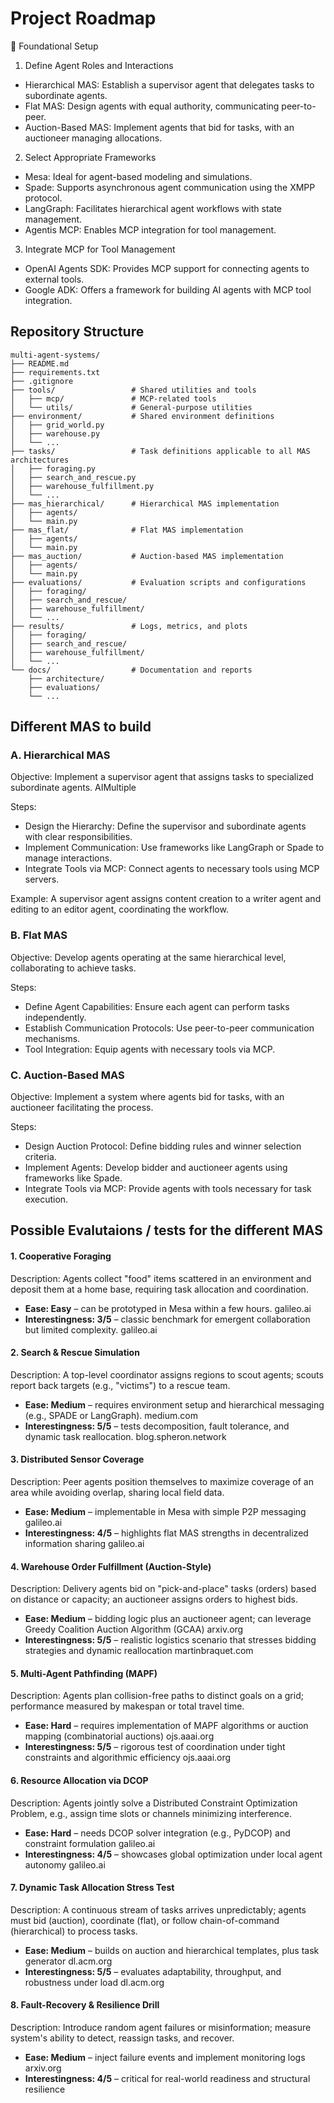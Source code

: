 # Project Roadmap
🧱 Foundational Setup

1. Define Agent Roles and Interactions
- Hierarchical MAS: Establish a supervisor agent that delegates tasks to subordinate agents.
- Flat MAS: Design agents with equal authority, communicating peer-to-peer.
- Auction-Based MAS: Implement agents that bid for tasks, with an auctioneer managing allocations.


2. Select Appropriate Frameworks
- Mesa: Ideal for agent-based modeling and simulations.
- Spade: Supports asynchronous agent communication using the XMPP protocol.
- LangGraph: Facilitates hierarchical agent workflows with state management.
- Agentis MCP: Enables MCP integration for tool management.

3. Integrate MCP for Tool Management
- OpenAI Agents SDK: Provides MCP support for connecting agents to external tools.
- Google ADK: Offers a framework for building AI agents with MCP tool integration.

## Repository Structure

```
multi-agent-systems/
├── README.md
├── requirements.txt
├── .gitignore
├── tools/                 # Shared utilities and tools
│   ├── mcp/               # MCP-related tools
│   └── utils/             # General-purpose utilities
├── environment/           # Shared environment definitions
│   ├── grid_world.py
│   ├── warehouse.py
│   └── ...
├── tasks/                 # Task definitions applicable to all MAS architectures
│   ├── foraging.py
│   ├── search_and_rescue.py
│   ├── warehouse_fulfillment.py
│   └── ...
├── mas_hierarchical/      # Hierarchical MAS implementation
│   ├── agents/
│   └── main.py
├── mas_flat/              # Flat MAS implementation
│   ├── agents/
│   └── main.py
├── mas_auction/           # Auction-based MAS implementation
│   ├── agents/
│   └── main.py
├── evaluations/           # Evaluation scripts and configurations
│   ├── foraging/
│   ├── search_and_rescue/
│   ├── warehouse_fulfillment/
│   └── ...
├── results/               # Logs, metrics, and plots
│   ├── foraging/
│   ├── search_and_rescue/
│   ├── warehouse_fulfillment/
│   └── ...
└── docs/                  # Documentation and reports
    ├── architecture/
    ├── evaluations/
    └── ...

```

## Different MAS to build 

### A. Hierarchical MAS
Objective: Implement a supervisor agent that assigns tasks to specialized subordinate agents.
AIMultiple

Steps:

- Design the Hierarchy: Define the supervisor and subordinate agents with clear responsibilities.
- Implement Communication: Use frameworks like LangGraph or Spade to manage interactions.
- Integrate Tools via MCP: Connect agents to necessary tools using MCP servers.

Example: A supervisor agent assigns content creation to a writer agent and editing to an editor agent, coordinating the workflow.

### B. Flat MAS
Objective: Develop agents operating at the same hierarchical level, collaborating to achieve tasks.

Steps:

- Define Agent Capabilities: Ensure each agent can perform tasks independently.
- Establish Communication Protocols: Use peer-to-peer communication mechanisms.
- Tool Integration: Equip agents with necessary tools via MCP.


### C. Auction-Based MAS
Objective: Implement a system where agents bid for tasks, with an auctioneer facilitating the process.

Steps:

- Design Auction Protocol: Define bidding rules and winner selection criteria.
- Implement Agents: Develop bidder and auctioneer agents using frameworks like Spade.
- Integrate Tools via MCP: Provide agents with tools necessary for task execution.



## Possible Evalutaions / tests for the different MAS

#### 1. Cooperative Foraging

Description: Agents collect "food" items scattered in an environment and deposit them at a home base, requiring task allocation and coordination.

- **Ease: Easy** – can be prototyped in Mesa within a few hours. galileo.ai
- **Interestingness: 3/5** – classic benchmark for emergent collaboration but limited complexity. galileo.ai

#### 2. Search & Rescue Simulation

Description: A top-level coordinator assigns regions to scout agents; scouts report back targets (e.g., "victims") to a rescue team.

- **Ease: Medium** – requires environment setup and hierarchical messaging (e.g., SPADE or LangGraph). medium.com
- **Interestingness: 5/5** – tests decomposition, fault tolerance, and dynamic task reallocation. blog.spheron.network



#### 3. Distributed Sensor Coverage

Description: Peer agents position themselves to maximize coverage of an area while avoiding overlap, sharing local field data.

- **Ease: Medium** – implementable in Mesa with simple P2P messaging 
galileo.ai
- **Interestingness: 4/5** – highlights flat MAS strengths in decentralized information sharing 
galileo.ai


#### 4. Warehouse Order Fulfillment (Auction-Style)

Description: Delivery agents bid on "pick-and-place" tasks (orders) based on distance or capacity; an auctioneer assigns orders to highest bids.

- **Ease: Medium** – bidding logic plus an auctioneer agent; can leverage Greedy Coalition Auction Algorithm (GCAA) 
arxiv.org
- **Interestingness: 5/5** – realistic logistics scenario that stresses bidding strategies and dynamic reallocation 
martinbraquet.com


#### 5. Multi-Agent Pathfinding (MAPF)

Description: Agents plan collision-free paths to distinct goals on a grid; performance measured by makespan or total travel time.

- **Ease: Hard** – requires implementation of MAPF algorithms or auction mapping (combinatorial auctions) 
ojs.aaai.org
- **Interestingness: 5/5** – rigorous test of coordination under tight constraints and algorithmic efficiency
ojs.aaai.org


#### 6. Resource Allocation via DCOP

Description: Agents jointly solve a Distributed Constraint Optimization Problem, e.g., assign time slots or channels minimizing interference.

- **Ease: Hard** – needs DCOP solver integration (e.g., PyDCOP) and constraint formulation 
galileo.ai
- **Interestingness: 4/5** – showcases global optimization under local agent autonomy 
galileo.ai



#### 7. Dynamic Task Allocation Stress Test

Description: A continuous stream of tasks arrives unpredictably; agents must bid (auction), coordinate (flat), or follow chain-of-command (hierarchical) to process tasks.

- **Ease: Medium** – builds on auction and hierarchical templates, plus task generator 
dl.acm.org
- **Interestingness: 5/5** – evaluates adaptability, throughput, and robustness under load 
dl.acm.org


####  8. Fault-Recovery & Resilience Drill

Description: Introduce random agent failures or misinformation; measure system's ability to detect, reassign tasks, and recover.

- **Ease: Medium** – inject failure events and implement monitoring logs 
arxiv.org
- **Interestingness: 4/5** – critical for real-world readiness and structural resilience